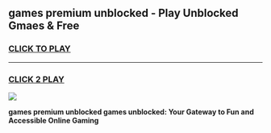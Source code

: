 
## games premium unblocked - Play Unblocked Gmaes & Free
<h3>
<a href="https://news.freeplayer.one?title=games_premium_unblocked&ref=16F">CLICK TO PLAY</a></h3>
<hr>

<h3>
<a href="https://news.freeplayer.one?title=games_premium_unblocked&ref=16F">CLICK 2 PLAY</a>
  
</h3>

<a href="https://news.freeplayer.one?title=games_premium_unblocked&ref=16F/"><img src="https://clearcache.store/games.png"></a>


**games premium unblocked games unblocked: Your Gateway to Fun and Accessible Online Gaming**
